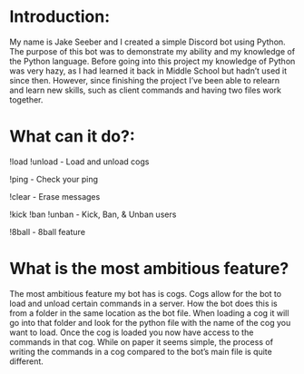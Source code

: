 # Introduction:
My name is Jake Seeber and I created a simple Discord bot using Python. The purpose of this bot was to demonstrate my ability and my knowledge of the Python language. Before going into this project my knowledge of Python was very hazy, as I had learned it back in Middle School but hadn’t used it since then. However, since finishing the project I’ve been able to relearn and learn new skills, such as client commands and having two files work together.

# What can it do?:
!load !unload  -  Load and unload cogs

!ping  -  Check your ping

!clear  -  Erase messages

!kick !ban !unban  -  Kick, Ban, & Unban users

!8ball  -  8ball feature

# What is the most ambitious feature?
The most ambitious feature my bot has is cogs. Cogs allow for the bot to load and unload certain commands in a server. How the bot does this is from a folder in the same location as the bot file. When loading a cog it will go into that folder and look for the python file with the name of the cog you want to load. Once the cog is loaded you now have access to the commands in that cog. While on paper it seems simple, the process of writing the commands in a cog compared to the bot’s main file is quite different.

